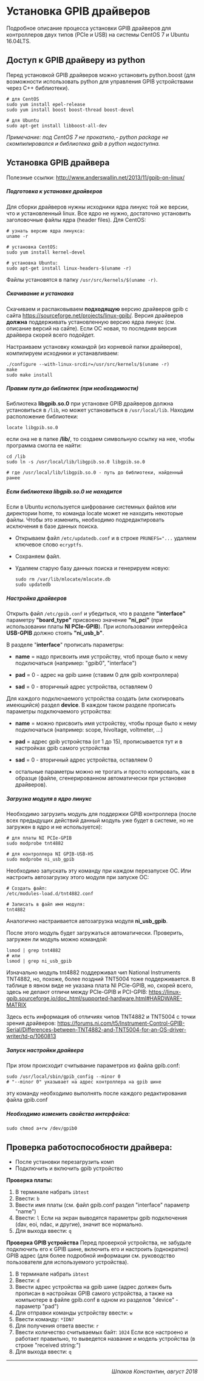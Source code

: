 Установка GPIB драйверов
========================

Подробное описание процесса установки GPIB драйверов для контроллеров двух типов (PCIe и USB) на системы CentOS 7 и Ubuntu 16.04LTS.


Доступ к GPIB драйверу из python
--------------------------------

Перед установкой GPIB драйверов можно установить python.boost (для возможности использовать python для управления GPIB устройствами через С++ библиотеки).

```
# для CentOS
sudo yum install epel-release
sudo yum install boost boost-thread boost-devel

# для Ubuntu
sudo apt-get install libboost-all-dev
```

*Примечание: под CentOS 7 не прокатило,- python package не скомпилировался и библиотека gpib в python недоступна.*

Установка GPIB драйвера
-----------------------

Полезные ссылки: http://www.anderswallin.net/2013/11/gpib-on-linux/

##### Подготовка к установке драйверов
Для сборки драйверов нужны исходники ядра линукс той же версии, что и установленный linux. Все ядро не нужно, достаточно установить заголовочные файлы ядра (header files). Для CentOS:

```
# узнать версию ядра линукса:
uname -r

# установка CentOS:
sudo yum install kernel-devel

# установка Ubuntu:
sudo apt-get install linux-headers-$(uname -r)
```

Файлы установятся в папку ```/usr/src/kernels/$(uname -r)```.

##### Скачивание и установка

Скачиваем и распаковываем **подходящую** версию драйверов gpib с сайта https://sourceforge.net/projects/linux-gpib/. Версия драйверов **должна** поддерживать установленную версию ядра линукс (см. описание версий на сайте). Если ОС новая, то последняя версия драйвера скорей всего подойдет.

Настраиваем установку командой (из корневой папки драйверов), компилируем исходники и устанавливаем:


```
./configure --with-linux-srcdir=/usr/src/kernels/$(uname -r)
make
sudo make install
```

##### Правим пути до библиотек (при необходимости)

Библиотека **libgpib.so.0** при установке GPIB драйверов должна установиться в ```/lib```, но может установиться в ```/usr/local/lib```. Находим расположение библиотеки:

```
locate libgpib.so.0
```

если она не в папке **/lib/**, то создаем символьную ссылку на нее, чтобы программа смогла ее найти:

```
cd /lib
sudo ln -s /usr/local/lib/libgpib.so.0 libgpib.so.0

# где /usr/local/lib/libgpib.so.0 - путь до библиотеки, найденный ранее
```

##### Если библиотека libgpib.so.0 не находится
Если в Ubuntu используется шифрование системных файлов или директории home, то команда locate может не находить некоторые файлы. Чтобы это изменить, необходимо подредактировать исключения в базе данных поиска.

* Открываем файл ```/etc/updatedb.conf``` и в строке ```PRUNEFS="...``` удаляем ключевое слово ```ecryptfs```.
* Сохраняем файл.
* Удаляем старую базу данных поиска и генерируем новую:

  ```
  sudo rm /var/lib/mlocate/mlocate.db
  sudo updatedb
  ```

##### Настройка драйверов

Открыть файл ```/etc/gpib.conf``` и убедиться, что в разделе **"interface"** параметру **"board_type"** присвоено значение **"ni_pci"** (при использовании платы **NI PCIe-GPIB**). При использовании интерфейса **USB-GPIB** должно стоять **"ni_usb_b"**.

В разделе "**interface**" прописать параметры:

* **name** = надо присвоить имя устройству, чтоб проще было к нему подключаться (например: "gpib0", "interface")

* **pad** = 0  - адрес на gpib шине (ставим 0 для gpib контроллера)

* **sad** = 0  - вторичный адрес устройства, оставляем 0

Для каждого подключаемого устройства создать (или скопировать имеющийся) раздел **device**. В каждом таком разделе прописать параметры подключаемого устройства:

* **name** = можно присвоить имя устройству, чтобы проще было к нему подключаться (например: scope, hivoltage, voltmeter, ...)

* **pad** = адрес gpib устройства (от 1 до 15), прописывается тут и в настройках gpib самого устройства

* **sad** = 0  - вторичный адрес устройства, оставляем 0

* остальные параметры можно не трогать и просто копировать, как в образце (файле, сгенерированном автоматически при установке драйверов).

##### Загрузка модуля в ядро линукс
Необходимо загрузить модуль для поддержки GPIB контроллера (после всех предыдущих действий данный модуль уже будет в системе, но не загружен в ядро и не используется):

```
# для платы NI PCIe-GPIB
sudo modprobe tnt4882

# для контроллера NI GPIB-USB-HS
sudo modprobe ni_usb_gpib
```

Необходимо запускать эту команду при каждом перезапуске ОС. Или настроить автозагрузку этого модуля при запуске ОС:

```
# Создать файл:
/etc/modules-load.d/tnt4882.conf

# Записать в файл имя модуля:
tnt4882
```

Аналогично настраивается автозагрузка модуля **ni_usb_gpib**.

После этого модуль будет загружаться автоматически. Проверить, загружен ли модуль можно командой:

```
lsmod | grep tnt4882
# или
lsmod | grep ni_usb_gpib
```

Изначально модуль tnt4882 поддерживал чип National Instruments TNT4882, но, похоже, более поздний TNT5004 тоже поддерживается. В таблице в явном виде не указана плата NI PCIe-GPIB, но, скорей всего, здесь не делают отличи между PCIe-GPIB и PCI-GPIB:
https://linux-gpib.sourceforge.io/doc_html/supported-hardware.html#HARDWARE-MATRIX

Здесь есть информация об отличиях чипов TNT4882 и TNT5004 с точки зрения драйверов:
https://forums.ni.com/t5/Instrument-Control-GPIB-Serial/Differences-between-TNT4882-and-TNT5004-for-an-OS-driver-writer/td-p/1060813

##### Запуск настройки драйвера

При этом происходит считывание параметров из файла gpib.conf:

```
sudo /usr/local/sbin/gpib_config --minor 0
# "--minor 0" указывает на адрес контроллера на gpib шине
```

эту команду необходимо выполнять после каждого редактирования файла gpib.conf

##### Необходимо изменить свойства интерфейса:

```
sudo chmod a+rw /dev/gpib0
```

Проверка работоспособности драйвера:
------------------------------------

* После установки перезагрузить комп
* Подключить и включить gpib устройство

**Проверка платы:**

1. В терминале набрать ```ibtest```
2. Ввести: ```b```
3. Ввести имя платы (см. файл gpib.conf раздел "interface" параметр "name")
4. Ввести: ```l```
   Если на экран выводятся параметры gpib подключения (dav, eoi, ndac, и другие), значит все нормально.
5. Для выхода ввести: ```q```

**Проверка GPIB устройства**
Перед проверкой устройства, не забудьте подключить его к GPIB шине, включить его и настроить (однократно) GPIB адрес (для более подробной информации см. руководство пользователя для используемого устройства).
1. В терминале набрать ```ibtest```
2. Ввести: ```d```
3. Ввести адрес устройства на gpib шине (адрес должен быть прописан в настройках GPIB самого устройства, а также на компьютере в файле gpib.conf в одном из разделов "device" - параметр "pad")
4. Для отправки команды устройству ввести: ```w```
5. Ввести команду: ```*IDN?```
6. Для получения ответа ввести: ```r```
7. Ввести количество считываемых байт: ```1024``` Если все настроено и работает правильно, то выведется название и модель устройства (в строке "received string:")
5. Для выхода ввести: ```q```

---------------------------------------------

###### <div style="text-align: right"> Шпаков Константин, август 2018 </div>
